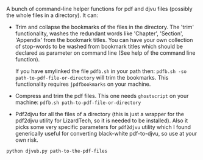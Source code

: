 
A bunch of command-line helper functions for pdf and djvu files (possibly the whole files in a directory). It can:

+ Trim and collapse the bookmarks of the files in the directory. 
  The 'trim' functionality, washes the redundant words like 'Chapter', 'Section', 'Appendix' from the bookmark titles. You can have your own collection of stop-words to be washed from bookmark titles which should be declared as parameter on command line (See help of the command line function).

   If you have smylinked the file `pdfb.sh` in your path then:
   `pdfb.sh -so path-to-pdf-file-or-directory`
   will trim the bookmarks. This functionality requires `jpdfbookmarks` on your machine.

+ Compress and trim the pdf files. This one needs `ghostscript` on your machine:
`pdfb.sh path-to-pdf-file-or-directory`

+ Pdf2djvu for all the files of a directory (this is just a wrapper for the pdf2djvu utility for LizardTech, so it is needed to be installed). Also it picks some very specific parameters for `pdf2djvu` utility which I found generically useful for converting black-white pdf-to-djvu, so use at your own risk.

`python djvub.py path-to-the-pdf-files`

